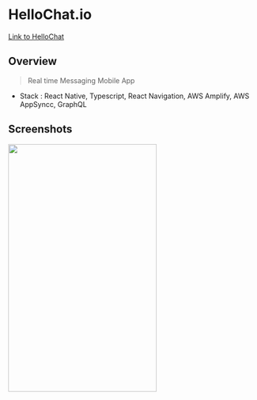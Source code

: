 # HelloChat.io #
[Link to HelloChat](address)
>

## Overview ##
> Real time Messaging Mobile App

- Stack : React Native, Typescript, React Navigation, AWS Amplify, AWS AppSyncc, GraphQL


## Screenshots ##
 <img src="..." width="300" height="500">
